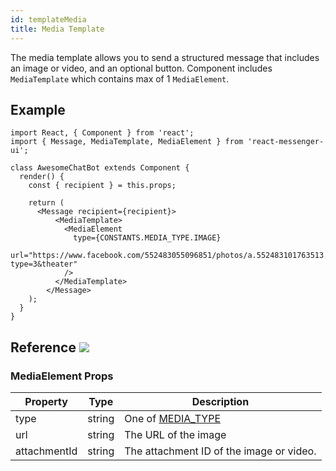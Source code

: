 ```yaml
---
id: templateMedia
title: Media Template
---
```


The media template allows you to send a structured message that includes an image or video, and an optional button. Component includes `MediaTemplate` which contains max of 1 `MediaElement`.

## Example

```BotWebPlayer path=mediatemplate
import React, { Component } from 'react';
import { Message, MediaTemplate, MediaElement } from 'react-messenger-ui';

class AwesomeChatBot extends Component {
  render() {
    const { recipient } = this.props;

    return (
      <Message recipient={recipient}>
          <MediaTemplate>
            <MediaElement
              type={CONSTANTS.MEDIA_TYPE.IMAGE}
              url="https://www.facebook.com/552483055096851/photos/a.552483101763513.1073741825.552483055096851/552484795096677/?type=3&theater"
            />
          </MediaTemplate>
        </Message>
    );
  }
}
```

## Reference [![](https://img.shields.io/badge/Messenger-Documentation-blue.svg)](https://developers.facebook.com/docs/messenger-platform/reference/template/media)

### MediaElement Props

| Property | Type | Description |
| -------- | ---- | ----------- |
| type     | string | One of [MEDIA_TYPE](constants.html#media-type)
| url      | string | The URL of the image
| attachmentId| string | The attachment ID of the image or video.


